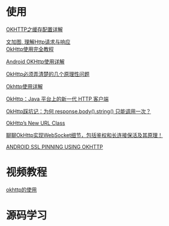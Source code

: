 # 使用

[OKHTTP之缓存配置详解](https://blog.csdn.net/briblue/article/details/52920531)

[文加图, 理解Http请求与响应](https://www.jianshu.com/p/51a61845e66a#)  
[OkHttp使用完全教程](https://www.jianshu.com/p/ca8a982a116b)

[Android OKHttp使用详解
](https://www.jianshu.com/p/2663ce3da0db)

[OkHttp必须弄清楚的几个原理性问题](https://juejin.im/post/5e185d3c6fb9a02ff254a44c)

[Okhttp使用详解](https://blog.csdn.net/iispring/article/details/51661195)

[OkHttp：Java 平台上的新一代 HTTP 客户端](https://www.ibm.com/developerworks/cn/java/j-lo-okhttp/index.html)

[OkHttp踩坑记：为何 response.body().string() 只能调用一次？](https://segmentfault.com/a/1190000012740215)

[OkHttp’s New URL Class](https://medium.com/square-corner-blog/okhttps-new-url-class-515460eea661)

[聊聊OkHttp实现WebSocket细节，包括鉴权和长连接保活及其原理！](https://mp.weixin.qq.com/s/fqwt5TgZ9alZ431e-_i_-w)

[ANDROID SSL PINNING USING OKHTTP](https://medium.com/@develodroid/android-ssl-pinning-using-okhttp-ca1239065616)

# 视频教程

[okhttp的使用](https://www.imooc.com/learn/764)

# 源码学习



